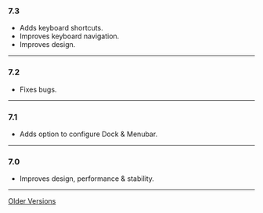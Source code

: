 ### 7.3
- Adds keyboard shortcuts.
- Improves keyboard navigation.
- Improves design.

---

### 7.2
- Fixes bugs.

---

### 7.1
- Adds option to configure Dock & Menubar.

---

### 7.0
- Improves design, performance & stability.

---
[Older Versions](RELEASE_NOTES_0.md)
